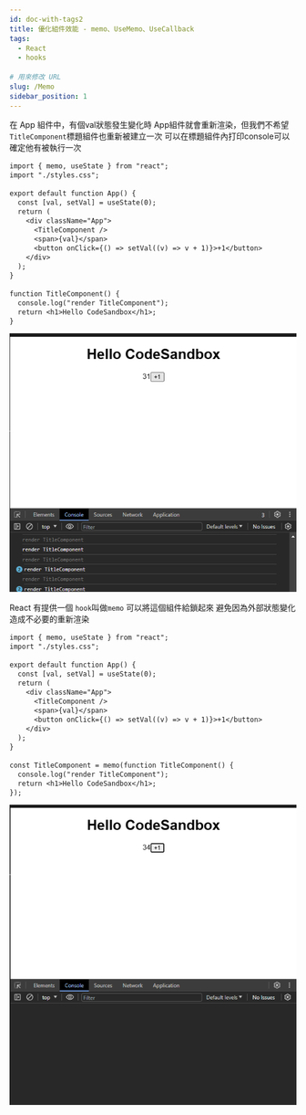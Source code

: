 ```yaml
---
id: doc-with-tags2
title: 優化組件效能 - memo、UseMemo、UseCallback
tags:
  - React
  - hooks

# 用來修改 URL
slug: /Memo
sidebar_position: 1
---
```


在 App 組件中，有個val狀態發生變化時 App組件就會重新渲染，但我們不希望`TitleComponent`標題組件也重新被建立一次
可以在標題組件內打印console可以確定他有被執行一次

```tsx showLineNumbers{15-18}
import { memo, useState } from "react";
import "./styles.css";

export default function App() {
  const [val, setVal] = useState(0);
  return (
    <div className="App">
      <TitleComponent />
      <span>{val}</span>
      <button onClick={() => setVal((v) => v + 1)}>+1</button>
    </div>
  );
}

function TitleComponent() {
  console.log("render TitleComponent");
  return <h1>Hello CodeSandbox</h1>;
}
```

![alt text](image.png)

React 有提供一個 `hook`叫做`memo` 可以將這個組件給鎖起來 避免因為外部狀態變化造成不必要的重新渲染

```tsx showLineNumbers{15-18}
import { memo, useState } from "react";
import "./styles.css";

export default function App() {
  const [val, setVal] = useState(0);
  return (
    <div className="App">
      <TitleComponent />
      <span>{val}</span>
      <button onClick={() => setVal((v) => v + 1)}>+1</button>
    </div>
  );
}

const TitleComponent = memo(function TitleComponent() {
  console.log("render TitleComponent");
  return <h1>Hello CodeSandbox</h1>;
});
```

![alt text](image-1.png)
